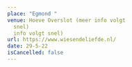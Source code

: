 ```yaml
---
place: "Egmond "
venue: Hoeve Overslot (meer info volgt
  snel)                                                                                                                                          (meer
  info volgt snel)
url: https://www.wiesendeliefde.nl/
date: 29-5-22
isCancelled: false
---
```

